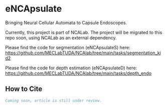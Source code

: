 # eNCApsulate
Bringing Neural Cellular Automata to Capsule Endoscopes.

Currently, this project is part of NCALab.
The project will be migrated to this repo soon, using NCALab as an external dependency.

Please find the code for segmentation (eNCApsulateS) here:
https://github.com/MECLabTUDA/NCAlab/tree/main/tasks/segmentation_kid2

Please find the code for depth estimation (eNCApsulateD) here:
https://github.com/MECLabTUDA/NCAlab/tree/main/tasks/depth_endo

## How to Cite
```bibtex
Coming soon, article is still under review.
```
